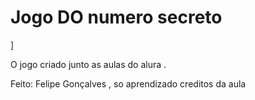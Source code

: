 <h1>Jogo DO numero secreto</h1>]


<p>O jogo criado junto as aulas do alura .</p>

<p>Feito: Felipe Gonçalves , so aprendizado creditos da aula</p>

